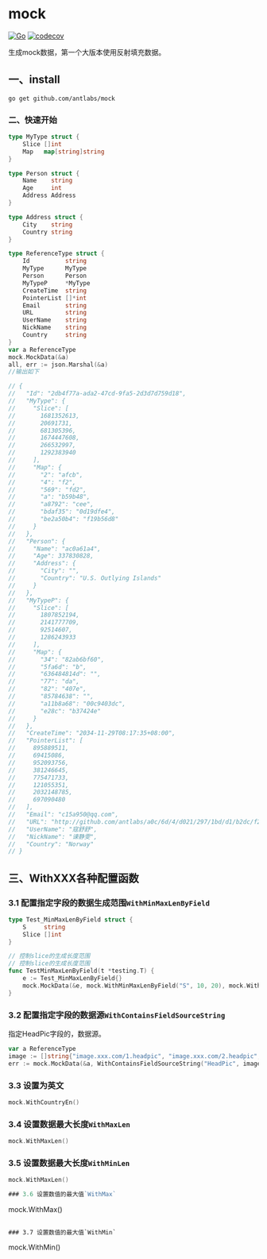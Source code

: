 # mock
[![Go](https://github.com/antlabs/mock/workflows/Go/badge.svg)](https://github.com/antlabs/mock/actions)
[![codecov](https://codecov.io/gh/antlabs/mock/branch/master/graph/badge.svg)](https://codecov.io/gh/antlabs/mock)

生成mock数据，第一个大版本使用反射填充数据。   
## 一、install
```
go get github.com/antlabs/mock
```
### 二、快速开始
```go
type MyType struct {
	Slice []int
	Map   map[string]string
}

type Person struct {
	Name    string
	Age     int
	Address Address
}

type Address struct {
	City    string
	Country string
}

type ReferenceType struct {
	Id          string
	MyType      MyType
	Person      Person
	MyTypeP     *MyType
	CreateTime  string
	PointerList []*int
	Email       string
	URL         string
	UserName    string
	NickName    string
	Country     string
}
var a ReferenceType
mock.MockData(&a)
all, err := json.Marshal(&a)
//输出如下

// {
//   "Id": "2db4f77a-ada2-47cd-9fa5-2d3d7d759d18",
//   "MyType": {
//     "Slice": [
//       1681352613,
//       20691731,
//       681305396,
//       1674447608,
//       266532997,
//       1292383940
//     ],
//     "Map": {
//       "2": "afcb",
//       "4": "f2",
//       "569": "fd2",
//       "a": "b59b48",
//       "a8792": "cee",
//       "bdaf35": "0d19dfe4",
//       "be2a50b4": "f19b56d8"
//     }
//   },
//   "Person": {
//     "Name": "ac0a61a4",
//     "Age": 337830828,
//     "Address": {
//       "City": "",
//       "Country": "U.S. Outlying Islands"
//     }
//   },
//   "MyTypeP": {
//     "Slice": [
//       1807852194,
//       2141777709,
//       92514607,
//       1286243933
//     ],
//     "Map": {
//       "34": "82ab6bf60",
//       "5fa6d": "b",
//       "636484814d": "",
//       "77": "da",
//       "82": "407e",
//       "85784638": "",
//       "a11b8a68": "00c9403dc",
//       "e28c": "b37424e"
//     }
//   },
//   "CreateTime": "2034-11-29T08:17:35+08:00",
//   "PointerList": [
//     895889511,
//     69415086,
//     952093756,
//     381246645,
//     775471733,
//     121055351,
//     2032148785,
//     697090480
//   ],
//   "Email": "c15a950@qq.com",
//   "URL": "http://github.com/antlabs/a0c/6d/4/d021/297/1bd/d1/b2dc/f25?3e=3",
//   "UserName": "寇舒舒",
//   "NickName": "谏静雯",
//   "Country": "Norway"
// }
```
## 三、WithXXX各种配置函数
### 3.1 配置指定字段的数据生成范围`WithMinMaxLenByField`
```go
type Test_MinMaxLenByField struct {
	S     string
	Slice []int
}

// 控制slice的生成长度范围
// 控制slice的生成长度范围
func TestMinMaxLenByField(t *testing.T) {
	e := Test_MinMaxLenByField{}
	mock.MockData(&e, mock.WithMinMaxLenByField("S", 10, 20), mock.WithMinMaxLenByField("Slice", 10, 20))
}
```

### 3.2 配置指定字段的数据源`WithContainsFieldSourceString`
指定HeadPic字段的，数据源。
```go
var a ReferenceType
image := []string{"image.xxx.com/1.headpic", "image.xxx.com/2.headpic", "image.xxx.com/3.headpic"}
err := mock.MockData(&a, WithContainsFieldSourceString("HeadPic", image))
```
### 3.3 设置为英文
```go
mock.WithCountryEn()

```

### 3.4 设置数据最大长度`WithMaxLen`
```go
mock.WithMaxLen()
```

### 3.5 设置数据最大长度`WithMinLen`
```go
mock.WithMaxLen()

### 3.6 设置数值的最大值`WithMax`
```
mock.WithMax()
```

### 3.7 设置数值的最大值`WithMin`
```
mock.WithMin()
```
